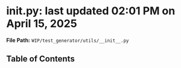 # __init__.py: last updated 02:01 PM on April 15, 2025

**File Path:** `WIP/test_generator/utils/__init__.py`

## Table of Contents
